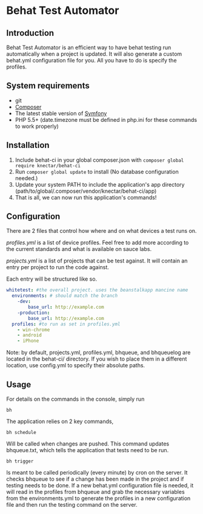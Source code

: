 Behat Test Automator
================


## Introduction
Behat Test Automator is an efficient way to have behat testing run automatically when a project is updated. It will also generate a custom behat.yml configuration file for you. All you have to do is specify the profiles.

## System requirements
* git
* [Composer](https://getcomposer.org/)
* The latest stable version of [Symfony](http://symfony.com/ "Symfony 2")
* PHP 5.5+ (date.timezone must be defined in php.ini for these commands to work properly)

## Installation
1. Include behat-ci in your global composer.json with `composer global require knectar/behat-ci`
2. Run `composer global update` to install (No database configuration needed.)
3. Update your system PATH to include the application's app directory (path/to/global/.composer/vendor/knectar/behat-ci/app)
4. That is all, we can now run this application's commands!

## Configuration
There are 2 files that control how where and on what devices a test runs on.

_profiles.yml_ is a list of device profiles. Feel free to add more according to the current standards and what is available on sauce labs.

_projects.yml_ is a list of projects that can be test against. It will contain an entry per project to run the code against.

Each entry will be structured like so.

```yml
whitetest: #the overall project. uses the beanstalkapp mancine name
  environments: # should match the branch
    -dev:
        base_url: http://example.com
    -production:
        base_url: http://example.com
  profiles: #to run as set in profiles.yml
    - win-chrome
    - android
    - iPhone
```

Note: by default, projects.yml, profiles.yml, bhqueue, and bhqueuelog are located in the behat-ci/ directory. If you wish to place them in a different location, use config.yml to specify their absolute paths.

## Usage
For details on the commands in the console, simply run

    bh

The application relies on 2 key commands,

    bh schedule
Will be called when changes are pushed. This command updates bhqueue.txt, which tells the application that tests need to be run.

    bh trigger
Is meant to be called periodically (every minute) by cron on the server. It checks bhqueue to see if a change has been made in the project and if testing needs to be done. If a new behat.yml configuration file is needed, it will read in the profiles from bhqueue and grab the necessary variables from the environments.yml to generate the profiles in a new configuration file and then run the testing command on the server.
